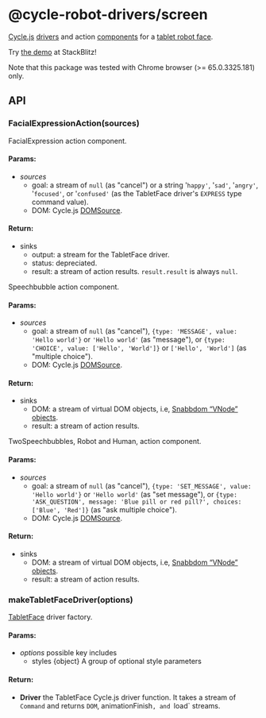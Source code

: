 <!-- This README.md is automatically generated. Edit the JSDoc comments in source code or the md files in docs/readmes/. -->

# @cycle-robot-drivers/screen

[Cycle.js](http://cycle.js.org/) [drivers](https://cycle.js.org/drivers.html) and action [components](https://cycle.js.org/components.html) for a [tablet robot face](https://github.com/mjyc/tablet-robot-face).

Try [the demo](https://stackblitz.com/edit/cycle-robot-drivers-demos-screen) at StackBlitz!

Note that this package was tested with Chrome browser (>= 65.0.3325.181) only.

## API

<!-- Start src/FacialExpressionAction.ts -->

### FacialExpressionAction(sources)

FacialExpression action component.

#### Params:

* *sources* 
  * goal: a stream of `null` (as "cancel") or a string '`happy'`, '`sad'`,
    '`angry'`, '`focused'`, or '`confused'` (as the TabletFace driver's
    `EXPRESS` type command value).
  * DOM: Cycle.js [DOMSource](https://cycle.js.org/api/dom.html).

#### Return:

* sinks 
  * output: a stream for the TabletFace driver.
  * status: depreciated.
  * result: a stream of action results. `result.result` is always `null`.

<!-- End src/FacialExpressionAction.ts -->

<!-- Start src/SpeechbubbleAction.ts -->

Speechbubble action component.

#### Params:

* *sources* 
  * goal: a stream of `null` (as "cancel"),
    `{type: 'MESSAGE', value: 'Hello world'}` or `'Hello world'` (as
    "message"), or `{type: 'CHOICE', value: ['Hello', 'World']}`
    or `['Hello', 'World']` (as "multiple choice").
  * DOM: Cycle.js [DOMSource](https://cycle.js.org/api/dom.html).

#### Return:

* sinks 
  * DOM: a stream of virtual DOM objects, i.e, [Snabbdom “VNode” objects](https://github.com/snabbdom/snabbdom).
  * result: a stream of action results.

<!-- End src/SpeechbubbleAction.ts -->

<!-- Start src/TwoSpeechbubblesAction.ts -->

TwoSpeechbubbles, Robot and Human, action component.

#### Params:

* *sources* 
  * goal: a stream of `null` (as "cancel"),
    `{type: 'SET_MESSAGE', value: 'Hello world'}` or `'Hello world'` (as
    "set message"), or `{type: 'ASK_QUESTION', message: 'Blue pill or
    red pill?', choices: ['Blue', 'Red']}` (as "ask multiple choice").
  * DOM: Cycle.js [DOMSource](https://cycle.js.org/api/dom.html).

#### Return:

* sinks 
  * DOM: a stream of virtual DOM objects, i.e, [Snabbdom “VNode” objects](https://github.com/snabbdom/snabbdom).
  * result: a stream of action results.

<!-- End src/TwoSpeechbubblesAction.ts -->

<!-- Start src/index.ts -->

<!-- End src/index.ts -->

<!-- Start src/makeTabletFaceDriver.ts -->

### makeTabletFaceDriver(options)

[TabletFace](https://github.com/mjyc/tablet-robot-face) driver factory.

#### Params:

* *options* possible key includes 
  * styles {object} A group of optional style parameters

#### Return:

* **Driver** the TabletFace Cycle.js driver function. It takes a stream   of `Command` and returns `DOM`, animationFinish`, and `load` streams.

<!-- End src/makeTabletFaceDriver.ts -->

